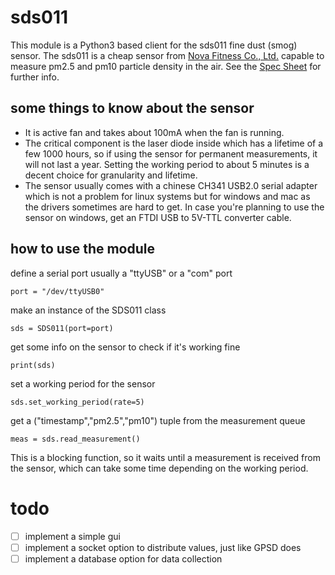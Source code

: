 # sds011
This module is a Python3 based client for the sds011 fine dust (smog) sensor.
The sds011 is a cheap sensor from  [Nova Fitness Co., Ltd.](https://www.inovafitness.com) capable to measure pm2.5 and pm10 particle density in the air.
See the [Spec Sheet](https://cdn.sparkfun.com/assets/parts/1/2/2/7/5/Laser_Dust_Sensor_Control_Protocol_V1.3.pdf) for further info.

## some things to know about the sensor
* It is active fan and takes about 100mA when the fan is running.
* The critical component is the laser diode inside which has a lifetime of a few 1000 hours, so if using the sensor for permanent measurements, it will not last a year. 
  Setting the working period to about 5 minutes is a decent choice for granularity and lifetime.
* The sensor usually comes with a chinese CH341 USB2.0 serial adapter which is not a problem for linux systems but for windows and mac as the drivers sometimes are hard to get.
  In case you're planning to use the sensor on windows, get an FTDI USB to 5V-TTL converter cable.

## how to use the module
define a serial port usually a "ttyUSB" or a "com" port
```
port = "/dev/ttyUSB0"
```
make an instance of the SDS011 class
```
sds = SDS011(port=port)
```
get some info on the sensor to check if it's working fine
```
print(sds)
```
set a working period for the sensor 
```
sds.set_working_period(rate=5)
```
get a ("timestamp","pm2.5","pm10") tuple from the measurement queue
```
meas = sds.read_measurement()
```
This is a blocking function, so it waits until a measurement is received from the sensor, which can take some time depending on the working period. 

# todo
- [ ] implement a simple gui
- [ ] implement a socket option to distribute values, just like GPSD does
- [ ] implement a database option for data collection
